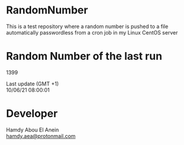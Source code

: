 # RandomNumber    
This is a test repository where a random number is pushed to a file automatically passwordless from a cron job in my Linux CentOS server    
# Random Number of the last run   
1399
      
Last update (GMT +1)    
10/06/21 08:00:01
# Developer    
Hamdy Abou El Anein   
hamdy.aea@protonmail.com
